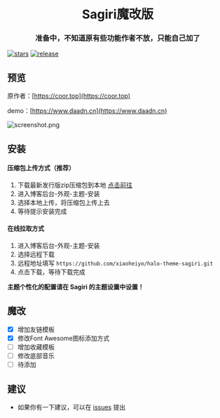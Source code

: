 <h1 align="center">Sagiri魔改版</h1>
<h3 align="center">准备中，不知道原有些功能作者不放，只能自己加了</h3>

[![stars](https://flat.badgen.net/github/stars/xiaoheiyo/halo-theme-sagiri)](https://github.com/xiaoheiyo/halo-theme-sagiri)
[![release](https://img.shields.io/github/v/release/xiaoheiyo/halo-theme-sagiri.svg?style=flat-square)](https://github.com/xiaoheiyo/halo-theme-sagiri)

## 预览

原作者：[https://coor.top](https://coor.top)

demo：[https://www.daadn.cn](https://www.daadn.cn)

![screenshot.png](https://cdn.jsdelivr.net/gh/cetr/halo-theme-sagiri@latest/screenshot.png)

## 安装

#### 压缩包上传方式（推荐）

1. 下载最新发行版zip压缩包到本地 [点击前往](https://github.com/xiaoheiyo/halo-theme-sagiri/releases)
2. 进入博客后台-外观-主题-安装
3. 选择本地上传，将压缩包上传上去
4. 等待提示安装完成

#### 在线拉取方式

1. 进入博客后台-外观-主题-安装
2. 选择远程下载
3. 远程地址填写 `https://github.com/xiaoheiyo/halo-theme-sagiri.git`
4. 点击下载，等待下载完成

**主题个性化的配置请在 Sagiri 的主题设置中设置！**

## 魔改

- [X] 增加友链模板
- [X] 修改Font Awesome图标添加方式
- [ ] 增加收藏模板
- [ ] 修改底部音乐
- [ ] 待添加

## 建议

- 如果你有一下建议，可以在 [issues](https://github.com/xiaoheiyo/halo-theme-sagiri/issues) 提出
